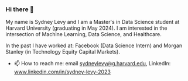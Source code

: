 ### Hi there 👋

My name is Sydney Levy and I am a Master's in Data Science student at Harvard University (graduating in May 2024). I am interested in the intersection of Machine Learning, Data Science, and Healthcare.  

In the past I have worked at: Facebook (Data Science Intern) and Morgan Stanley (in Technology Equity Capital Markets).

- 📫 How to reach me: email sydneylevy@g.harvard.edu, LinkedIn: www.linkedin.com/in/sydney-levy-2023


<!--
**sydney-levy/sydney-levy** is a ✨ _special_ ✨ repository because its `README.md` (this file) appears on your GitHub profile.

Here are some ideas to get you started:

- 🔭 I’m currently working on ...
- 🌱 I’m currently learning ...
- 👯 I’m looking to collaborate on ...
- 🤔 I’m looking for help with ...
- 💬 Ask me about ...
- 😄 Pronouns: ...
- ⚡ Fun fact: ...
-->
